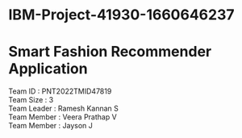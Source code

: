 # IBM-Project-41930-1660646237
<h1>Smart Fashion Recommender Application </h1>

Team ID     : PNT2022TMID47819<br>
Team Size   : 3<br>
Team Leader : Ramesh Kannan S<br>
Team Member : Veera Prathap V<br>
Team Member : Jayson J<br>

